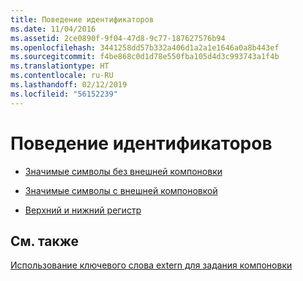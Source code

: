 ```yaml
---
title: Поведение идентификаторов
ms.date: 11/04/2016
ms.assetid: 2ce0890f-9f04-47d8-9c77-187627576b94
ms.openlocfilehash: 3441258dd57b332a406d1a2a1e1646a0a8b443ef
ms.sourcegitcommit: f4be868c0d1d78e550fba105d4d3c993743a1f4b
ms.translationtype: HT
ms.contentlocale: ru-RU
ms.lasthandoff: 02/12/2019
ms.locfileid: "56152239"
---
```

# <a name="behavior-of-identifiers"></a>Поведение идентификаторов

- [Значимые символы без внешней компоновки](../c-language/significant-characters-without-external-linkage.md)

- [Значимые символы с внешней компоновкой](../c-language/significant-characters-with-external-linkage.md)

- [Верхний и нижний регистр](../c-language/uppercase-and-lowercase.md)

## <a name="see-also"></a>См. также

[Использование ключевого слова extern для задания компоновки](../cpp/using-extern-to-specify-linkage.md)
